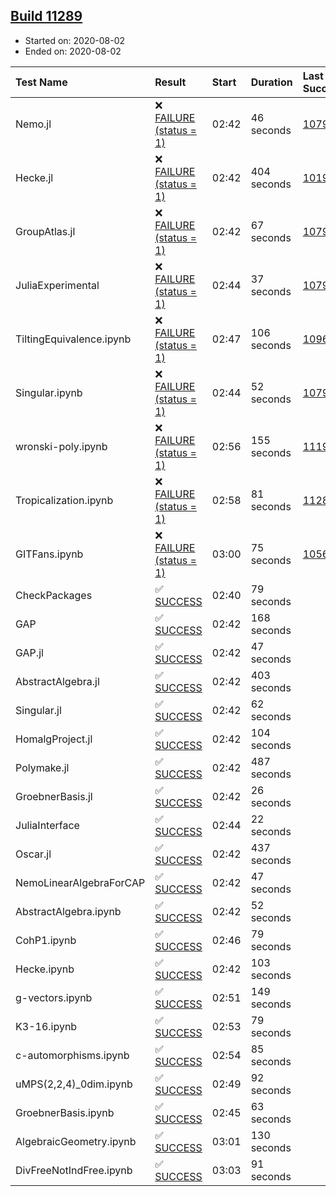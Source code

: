 ## [Build 11289](https://oscarci.mathematik.uni-kl.de/job/oscar/11289/)

* Started on: 2020-08-02
* Ended on: 2020-08-02

| Test Name    | Result | Start | Duration | Last Success | First Failure |
|:-------------|:-------|:------|:---------|:-------------|:--------------|
| Nemo.jl | ❌ [FAILURE (status = 1)](https://oscarci.mathematik.uni-kl.de/job/oscar/11289/artifact/logs/build-11289/Nemo.jl.log) | 02:42 | 46 seconds | [10790](https://oscarci.mathematik.uni-kl.de/job/oscar/10790/) | [10791](https://oscarci.mathematik.uni-kl.de/job/oscar/10791/) |
| Hecke.jl | ❌ [FAILURE (status = 1)](https://oscarci.mathematik.uni-kl.de/job/oscar/11289/artifact/logs/build-11289/Hecke.jl.log) | 02:42 | 404 seconds | [10197](https://oscarci.mathematik.uni-kl.de/job/oscar/10197/) | [10198](https://oscarci.mathematik.uni-kl.de/job/oscar/10198/) |
| GroupAtlas.jl | ❌ [FAILURE (status = 1)](https://oscarci.mathematik.uni-kl.de/job/oscar/11289/artifact/logs/build-11289/GroupAtlas.jl.log) | 02:42 | 67 seconds | [10790](https://oscarci.mathematik.uni-kl.de/job/oscar/10790/) | [10791](https://oscarci.mathematik.uni-kl.de/job/oscar/10791/) |
| JuliaExperimental | ❌ [FAILURE (status = 1)](https://oscarci.mathematik.uni-kl.de/job/oscar/11289/artifact/logs/build-11289/JuliaExperimental.log) | 02:44 | 37 seconds | [10790](https://oscarci.mathematik.uni-kl.de/job/oscar/10790/) | [10791](https://oscarci.mathematik.uni-kl.de/job/oscar/10791/) |
| TiltingEquivalence.ipynb | ❌ [FAILURE (status = 1)](https://oscarci.mathematik.uni-kl.de/job/oscar/11289/artifact/logs/build-11289/TiltingEquivalence.ipynb.log) | 02:47 | 106 seconds | [10962](https://oscarci.mathematik.uni-kl.de/job/oscar/10962/) | [10963](https://oscarci.mathematik.uni-kl.de/job/oscar/10963/) |
| Singular.ipynb | ❌ [FAILURE (status = 1)](https://oscarci.mathematik.uni-kl.de/job/oscar/11289/artifact/logs/build-11289/Singular.ipynb.log) | 02:44 | 52 seconds | [10790](https://oscarci.mathematik.uni-kl.de/job/oscar/10790/) | [10791](https://oscarci.mathematik.uni-kl.de/job/oscar/10791/) |
| wronski-poly.ipynb | ❌ [FAILURE (status = 1)](https://oscarci.mathematik.uni-kl.de/job/oscar/11289/artifact/logs/build-11289/wronski-poly.ipynb.log) | 02:56 | 155 seconds | [11192](https://oscarci.mathematik.uni-kl.de/job/oscar/11192/) | [11193](https://oscarci.mathematik.uni-kl.de/job/oscar/11193/) |
| Tropicalization.ipynb | ❌ [FAILURE (status = 1)](https://oscarci.mathematik.uni-kl.de/job/oscar/11289/artifact/logs/build-11289/Tropicalization.ipynb.log) | 02:58 | 81 seconds | [11288](https://oscarci.mathematik.uni-kl.de/job/oscar/11288/) | [11289](https://oscarci.mathematik.uni-kl.de/job/oscar/11289/) |
| GITFans.ipynb | ❌ [FAILURE (status = 1)](https://oscarci.mathematik.uni-kl.de/job/oscar/11289/artifact/logs/build-11289/GITFans.ipynb.log) | 03:00 | 75 seconds | [10566](https://oscarci.mathematik.uni-kl.de/job/oscar/10566/) | [10567](https://oscarci.mathematik.uni-kl.de/job/oscar/10567/) |
| CheckPackages | ✅ [SUCCESS](https://oscarci.mathematik.uni-kl.de/job/oscar/11289/artifact/logs/build-11289/CheckPackages.log) | 02:40 | 79 seconds |  |  |
| GAP | ✅ [SUCCESS](https://oscarci.mathematik.uni-kl.de/job/oscar/11289/artifact/logs/build-11289/GAP.log) | 02:42 | 168 seconds |  |  |
| GAP.jl | ✅ [SUCCESS](https://oscarci.mathematik.uni-kl.de/job/oscar/11289/artifact/logs/build-11289/GAP.jl.log) | 02:42 | 47 seconds |  |  |
| AbstractAlgebra.jl | ✅ [SUCCESS](https://oscarci.mathematik.uni-kl.de/job/oscar/11289/artifact/logs/build-11289/AbstractAlgebra.jl.log) | 02:42 | 403 seconds |  |  |
| Singular.jl | ✅ [SUCCESS](https://oscarci.mathematik.uni-kl.de/job/oscar/11289/artifact/logs/build-11289/Singular.jl.log) | 02:42 | 62 seconds |  |  |
| HomalgProject.jl | ✅ [SUCCESS](https://oscarci.mathematik.uni-kl.de/job/oscar/11289/artifact/logs/build-11289/HomalgProject.jl.log) | 02:42 | 104 seconds |  |  |
| Polymake.jl | ✅ [SUCCESS](https://oscarci.mathematik.uni-kl.de/job/oscar/11289/artifact/logs/build-11289/Polymake.jl.log) | 02:42 | 487 seconds |  |  |
| GroebnerBasis.jl | ✅ [SUCCESS](https://oscarci.mathematik.uni-kl.de/job/oscar/11289/artifact/logs/build-11289/GroebnerBasis.jl.log) | 02:42 | 26 seconds |  |  |
| JuliaInterface | ✅ [SUCCESS](https://oscarci.mathematik.uni-kl.de/job/oscar/11289/artifact/logs/build-11289/JuliaInterface.log) | 02:44 | 22 seconds |  |  |
| Oscar.jl | ✅ [SUCCESS](https://oscarci.mathematik.uni-kl.de/job/oscar/11289/artifact/logs/build-11289/Oscar.jl.log) | 02:42 | 437 seconds |  |  |
| NemoLinearAlgebraForCAP | ✅ [SUCCESS](https://oscarci.mathematik.uni-kl.de/job/oscar/11289/artifact/logs/build-11289/NemoLinearAlgebraForCAP.log) | 02:42 | 47 seconds |  |  |
| AbstractAlgebra.ipynb | ✅ [SUCCESS](https://oscarci.mathematik.uni-kl.de/job/oscar/11289/artifact/logs/build-11289/AbstractAlgebra.ipynb.log) | 02:42 | 52 seconds |  |  |
| CohP1.ipynb | ✅ [SUCCESS](https://oscarci.mathematik.uni-kl.de/job/oscar/11289/artifact/logs/build-11289/CohP1.ipynb.log) | 02:46 | 79 seconds |  |  |
| Hecke.ipynb | ✅ [SUCCESS](https://oscarci.mathematik.uni-kl.de/job/oscar/11289/artifact/logs/build-11289/Hecke.ipynb.log) | 02:42 | 103 seconds |  |  |
| g-vectors.ipynb | ✅ [SUCCESS](https://oscarci.mathematik.uni-kl.de/job/oscar/11289/artifact/logs/build-11289/g-vectors.ipynb.log) | 02:51 | 149 seconds |  |  |
| K3-16.ipynb | ✅ [SUCCESS](https://oscarci.mathematik.uni-kl.de/job/oscar/11289/artifact/logs/build-11289/K3-16.ipynb.log) | 02:53 | 79 seconds |  |  |
| c-automorphisms.ipynb | ✅ [SUCCESS](https://oscarci.mathematik.uni-kl.de/job/oscar/11289/artifact/logs/build-11289/c-automorphisms.ipynb.log) | 02:54 | 85 seconds |  |  |
| uMPS(2,2,4)_0dim.ipynb | ✅ [SUCCESS](https://oscarci.mathematik.uni-kl.de/job/oscar/11289/artifact/logs/build-11289/uMPS-2-2-4-_0dim.ipynb.log) | 02:49 | 92 seconds |  |  |
| GroebnerBasis.ipynb | ✅ [SUCCESS](https://oscarci.mathematik.uni-kl.de/job/oscar/11289/artifact/logs/build-11289/GroebnerBasis.ipynb.log) | 02:45 | 63 seconds |  |  |
| AlgebraicGeometry.ipynb | ✅ [SUCCESS](https://oscarci.mathematik.uni-kl.de/job/oscar/11289/artifact/logs/build-11289/AlgebraicGeometry.ipynb.log) | 03:01 | 130 seconds |  |  |
| DivFreeNotIndFree.ipynb | ✅ [SUCCESS](https://oscarci.mathematik.uni-kl.de/job/oscar/11289/artifact/logs/build-11289/DivFreeNotIndFree.ipynb.log) | 03:03 | 91 seconds |  |  |

